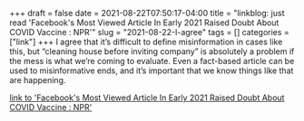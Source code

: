 +++draft = falsedate = 2021-08-22T07:50:17-04:00title = "linkblog: just read 'Facebook's Most Viewed Article In Early 2021 Raised Doubt About COVID Vaccine : NPR'"slug = "2021-08-22-I-agree"tags = []categories = ["link"]+++I agree that it’s difficult to define misinformation in cases like this, but “cleaning house before inviting company” is absolutely a problem if the mess is what we’re coming to evaluate. Even a fact-based article can be used to misinformative ends, and it’s important that we know things like that are happening. [link to 'Facebook's Most Viewed Article In Early 2021 Raised Doubt About COVID Vaccine : NPR'](https://www.npr.org/2021/08/21/1030038616/facebooks-most-viewed-article-in-early-2021-raised-doubt-about-covid-vaccine)